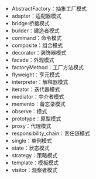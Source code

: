 - AbstractFactory：抽象工厂模式
- adapter：适配器模式
- bridge:桥接模式
- builder：建造者模式
- command：命令模式
- composite：组合模式
- decorator：装饰器模式
- facade：外观模式
- factoryMethod：工厂方法模式
- flyweight：享元模式
- interpreter：解释器模式
- iterator：迭代器模式
- mediator：中介者模式
- memento：备忘录模式
- observe：模式
- prototype：原型模式
- proxy：代理模式
- responsibility_chain：责任链模式
- single：单例模式
- state：状态模式
- strategy：策略模式
- template：模板模式
- visitor：观察者模式